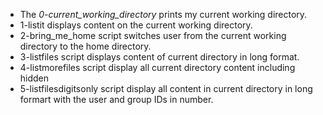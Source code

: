 * The _0-current\_working\_directory_ prints my current working directory.
* 1-listit displays content on the current working directory.
* 2-bring_me_home script switches user from the current working directory to the home directory.
* 3-listfiles script displays content of current directory in long format.
* 4-listmorefiles script display all current directory content including hidden
* 5-listfilesdigitsonly script display all content in current directory in long formart with the user and group IDs in number.

